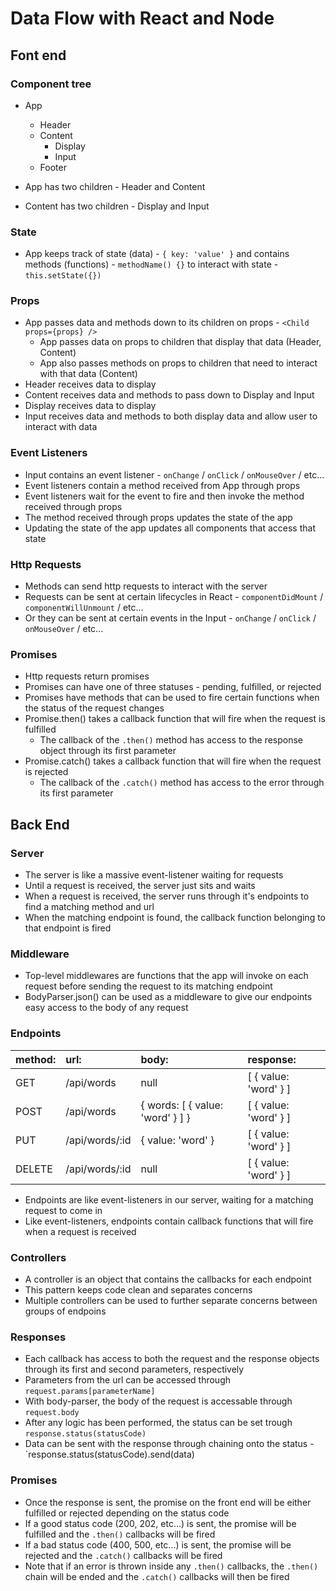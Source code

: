 
# Data Flow with React and Node

## Font end

### Component tree

 - App
     - Header
     - Content
         - Display
         - Input
     - Footer


 - App has two children - Header and Content
 - Content has two children - Display and Input

### State

 - App keeps track of state (data) - `{ key: 'value' }`
    and contains methods (functions) - `methodName() {}`
    to interact with state - `this.setState({})`

### Props

 - App passes data and methods down to its children on props - `<Child props={props} />`
     - App passes data on props to children that display that data (Header, Content)
     - App also passes methods on props to children that need to interact with that data (Content)
 - Header receives data to display
 - Content receives data and methods to pass down to Display and Input
 - Display receives data to display
 - Input receives data and methods to both display data and allow user to interact with data

### Event Listeners

 - Input contains an event listener - `onChange` / `onClick` / `onMouseOver` / etc...
 - Event listeners contain a method received from App through props
 - Event listeners wait for the event to fire and then invoke the method received through props
 - The method received through props updates the state of the app
 - Updating the state of the app updates all components that access that state

### Http Requests

 - Methods can send http requests to interact with the server
 - Requests can be sent at certain lifecycles in React - `componentDidMount` / `componentWillUnmount` / etc...
 - Or they can be sent at certain events in the Input - `onChange` / `onClick` / `onMouseOver` / etc...

### Promises

 - Http requests return promises
 - Promises can have one of three statuses - pending, fulfilled, or rejected
 - Promises have methods that can be used to fire certain functions when the status of the request changes
 - Promise.then() takes a callback function that will fire when the request is fulfilled
     - The callback of the `.then()` method has access to the response object through its first parameter
 - Promise.catch() takes a callback function that will fire when the request is rejected
     - The callback of the `.catch()` method has access to the error through its first parameter

## Back End

### Server

 - The server is like a massive event-listener waiting for requests
 - Until a request is received, the server just sits and waits
 - When a request is received, the server runs through it's endpoints to find a matching method and url
 - When the matching endpoint is found, the callback function belonging to that endpoint is fired

### Middleware

 - Top-level middlewares are functions that the app will invoke on each request before sending the request to its matching endpoint
 - BodyParser.json() can be used as a middleware to give our endpoints easy access to the body of any request

### Endpoints

  method:   |  url:             |  body:                            |  response:
:-----------|:------------------|:----------------------------------|:----------------------
  GET       |  /api/words       |  null                             |  [ { value: 'word' } ]
  POST      |  /api/words       |  { words: [ { value: 'word' } ] } |  [ { value: 'word' } ]
  PUT       |  /api/words/:id   |  { value: 'word' }                |  [ { value: 'word' } ]
  DELETE    |  /api/words/:id   |  null                             |  [ { value: 'word' } ]

 - Endpoints are like event-listeners in our server, waiting for a matching request to come in
 - Like event-listeners, endpoints contain callback functions that will fire when a request is received

### Controllers

 - A controller is an object that contains the callbacks for each endpoint
 - This pattern keeps code clean and separates concerns
 - Multiple controllers can be used to further separate concerns between groups of endpoins

### Responses

 - Each callback has access to both the request and the response objects through its first and second parameters, respectively
 - Parameters from the url can be accessed through `request.params[parameterName]`
 - With body-parser, the body of the request is accessable through `request.body`
 - After any logic has been performed, the status can be set trough `response.status(statusCode)`
 - Data can be sent with the response through chaining onto the status - `response.status(statusCode).send(data)

### Promises

 - Once the response is sent, the promise on the front end will be either fulfilled or rejected depending on the status code
 - If a good status code (200, 202, etc...) is sent, the promise will be fulfilled and the `.then()` callbacks will be fired
 - If a bad status code (400, 500, etc...) is sent, the promise will be rejected and the `.catch()` callbacks will be fired
 - Note that if an error is thrown inside any `.then()` callbacks, the `.then()` chain will be ended and the `.catch()` callbacks will then be fired
